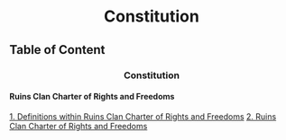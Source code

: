 # <p align="center"> Constitution </p>

## Table of Content

### <p align="center"> Constitution </p>

#### Ruins Clan Charter of Rights and Freedoms

[1. Definitions within Ruins Clan Charter of Rights and Freedoms](RCCORAF/DEFINITION.md)
[2. Ruins Clan Charter of Rights and Freedoms](RCCORAF/RCCORAF.md)

